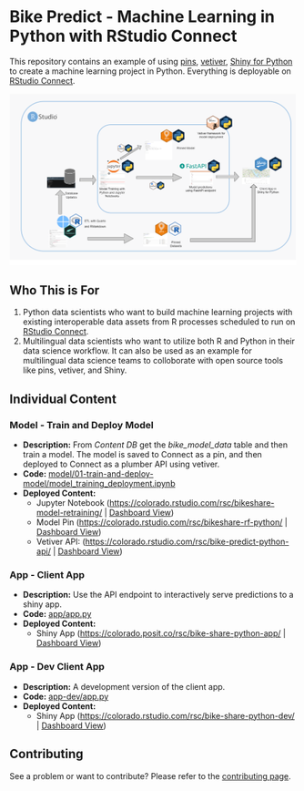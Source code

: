 # Bike Predict - Machine Learning in Python with RStudio Connect

This repository contains an example of using [pins](https://rstudio.github.io/pins-python/), [vetiver](https://vetiver.tidymodels.org), [Shiny for Python](https://shiny.rstudio.com/py/) to create a machine learning project in Python. Everything is deployable on [RStudio Connect](https://rstudio.com/products/connect/). 

![](img/bikeshare_python.png)

## Who This is For

1. Python data scientists who want to build machine learning projects with existing interoperable data assets from R processes scheduled to run on [RStudio Connect](https://rstudio.com/products/connect/).
2. Multilingual data scientists who want to utilize both R and Python in their data science workflow. It can also be used as an example for multilingual data science teams to colloborate with open source tools like pins, vetiver, and Shiny.

## Individual Content

### Model - Train and Deploy Model

- **Description:** From *Content DB* get the *bike_model_data* table and then train a model. The model is saved to Connect as a pin, and then deployed to Connect as a plumber API using vetiver.
- **Code:** [model/01-train-and-deploy-model/model_training_deployment.ipynb](model/01-train-and-deploy-model/model_training_deployment.ipynb)
- **Deployed Content:**
    - Jupyter Notebook (<https://colorado.rstudio.com/rsc/bikeshare-model-retraining/> | [Dashboard View](https://colorado.posit.co/rsc/connect/#/apps/725e31c7-1588-45bb-95d6-cee508798145))
    - Model Pin (<https://colorado.rstudio.com/rsc/bikeshare-rf-python/> | [Dashboard View](https://colorado.posit.co/rsc/connect/#/apps/6a925a0f-349d-4d57-ad67-8b151c07808d))
    - Vetiver API: (<https://colorado.rstudio.com/rsc/bike-predict-python-api/> | [Dashboard View](https://colorado.posit.co/rsc/connect/#/apps/28923e33-dcb6-4774-b753-bf1d4c367579))

### App - Client App

- **Description:** Use the API endpoint to interactively serve predictions to a shiny app.
- **Code:** [app/app.py](app/app.py)
- **Deployed Content:** 
    - Shiny App (<https://colorado.posit.co/rsc/bike-share-python-app/> | [Dashboard View](https://colorado.posit.co/rsc/connect/#/apps/0e6cc3a1-b168-40fe-9093-ce9fa403a1ea))

### App - Dev Client App

- **Description:** A development version of the client app.   
- **Code:** [app-dev/app.py](app-dev/app.py)
- **Deployed Content:** 
    - Shiny App (<https://colorado.rstudio.com/rsc/bike-share-python-dev/> | [Dashboard View]())


## Contributing

See a problem or want to contribute? Please refer to the [contributing page](./CONTRBUTING.md).
